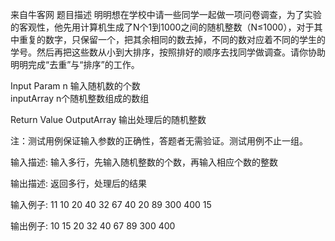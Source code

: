 来自牛客网
题目描述
明明想在学校中请一些同学一起做一项问卷调查，为了实验的客观性，他先用计算机生成了N个1到1000之间的随机整数（N≤1000），对于其中重复的数字，只保留一个，把其余相同的数去掉，不同的数对应着不同的学生的学号。然后再把这些数从小到大排序，按照排好的顺序去找同学做调查。请你协助明明完成“去重”与“排序”的工作。
 
 
Input Param 
     n               输入随机数的个数     
 inputArray      n个随机整数组成的数组 
     
Return Value
     OutputArray    输出处理后的随机整数
 

注：测试用例保证输入参数的正确性，答题者无需验证。测试用例不止一组。

 
 

输入描述:
输入多行，先输入随机整数的个数，再输入相应个数的整数


输出描述:
返回多行，处理后的结果

输入例子:
11
10
20
40
32
67
40
20
89
300
400
15

输出例子:
10
15
20
32
40
67
89
300
400
